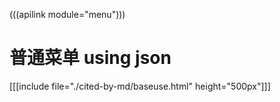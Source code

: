 (((apilink module="menu")))

# 普通菜单 using json

[[[include file="./cited-by-md/baseuse.html" height="500px"]]]